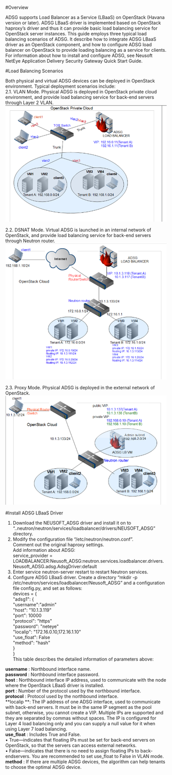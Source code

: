 #Overview


ADSG supports Load Balancer as a Service (LBaaS) on OpenStack (Havana version or later).
ADSG LBaaS driver is implemented based on OpenStack haproxy’s driver and thus it can
provide basic load balancing service for OpenStack server instances.
This guide employs three typical load balancing scenarios of ADSG. It describe how to integrate
ADSG LBaaS driver as an OpenStack component, and how to configure ADSG load balancer on
OpenStack to provide loading balancing as a service for clients.
For information about how to install and configure ADSG, see Neusoft NetEye Application
Delivery Security Gateway Quick Start Guide.

#Load Balancing Scenarios 

Both physical and virtual ADSG devices can be deployed in OpenStack environment. Typical
deployment scenarios include:<br>
2.1. VLAN Mode. Physical ADSG is deployed in OpenStack private cloud environment,
and provide load balancing service for back-end servers through Layer 2 VLAN.<br>
![github](https://github.com/liuxinneu/images/blob/master/vlan.PNG)  


2.2. DSNAT Mode. Virtual ADSG is launched in an internal network of OpenStack, and
provide load balancing service for back-end servers through Neutron router.<br>
![github](https://github.com/liuxinneu/images/blob/master/DSNAT.PNG)

2.3. Proxy Mode. Physical ADSG is deployed in the external network of OpenStack.<br>
![github](https://github.com/liuxinneu/images/blob/master/agent.PNG)
<br>

#Install ADSG LBaaS Driver

1. Download the NEUSOFT_ADSG driver and install it on to “..neutron/neutron/services/loadbalancer/drivers/NEUSOFT_ADSG” directory. <br>
2. Modify the configuration file “/etc/neutron/neutron.conf”. <br>
  Comment out the original haproxy settings.<br>
  Add information about ADSG:<br>
service_provider = LOADBALANCER:Neusoft_ADSG:neutron.services.loadbalancer.drivers.Neusoft_ADSG.adsg.AdsgDriver:default <br>
3. Enter service neutron-server restart to restart Neutron services.<br>
4. Configure ADSG LBaaS driver. Create a directory “mkdir -p /etc/neutron/services/loadbalancer/Neusoft_ADSG” and a configuration file config.py, and set as follows:<br>
devices = { <br>
"adsg1": { <br>
"username":"admin" <br>
"host": "10.1.3.119" <br>
"port": 10000 <br>
"protocol": "https" <br>
"password": "neteye" <br>
"localip": "172.16.0.10,172.16.1.10"<br>
"use_float": False <br>
"method": "hash" <br>
         } <br>
          } <br>
This table describes the detailed information of parameters above:<br>

**username** : Northbound interface name.<br>
**password** : Northbound interface password.<br>
**host** : Northbound interface IP address, used to communicate with the node where the OpenStack LBaaS driver is installed.<br>
**port** : Number of the protocol used by the northbound interface.<br>
**protocol** : Protocol used by the northbound interface.<br>
**localip **: The IP address of one ADSG interface, used to communicate with back-end servers. It must be in the same IP segment 
          as the pool subnet, otherwise, you cannot create a VIP. Multiple IPs are supported and they are separated by commas           without spaces. The IP is configured for Layer 4 load balancing only and you can supply a null value for it
          when using Layer 7 load balancing.<br> 
**use_float** : Includes True and False.<br> 
    • True—indicates that floating IPs must be set for back-end servers on OpenStack, so that the servers can access external       networks. <br> 
    • False—indicates that there is no need to assign floating IPs to back-endservers. You are recommended to set use_float        to False in VLAN mode.<br> 
**method** : If there are multiple ADSG devices, the algorithm can help tenants to choose the optimal ADSG device.
